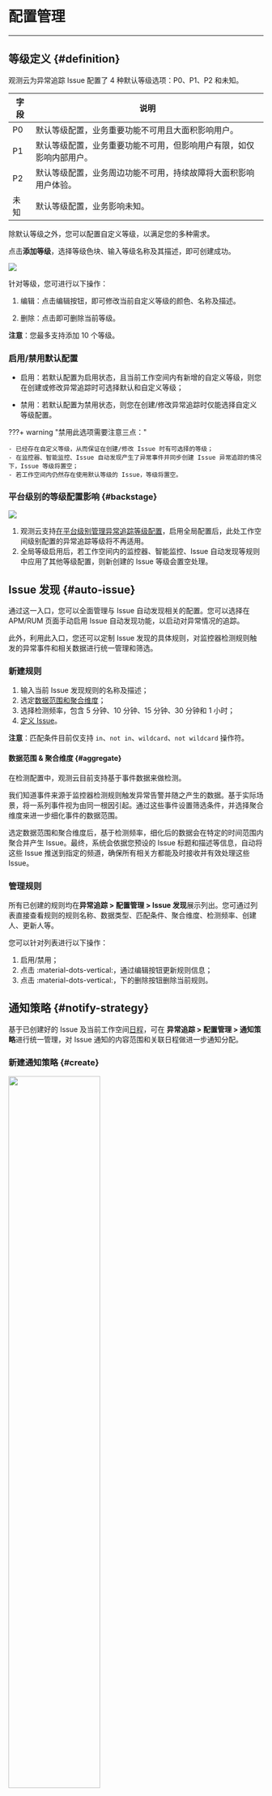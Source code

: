 # 配置管理
---

## 等级定义 {#definition}

观测云为异常追踪 Issue 配置了 4 种默认等级选项：P0、P1、P2 和未知。

| 字段 | 说明 |
| --- | --- |
| P0 | 默认等级配置，业务重要功能不可用且大面积影响用户。 |
| P1 | 默认等级配置，业务重要功能不可用，但影响用户有限，如仅影响内部用户。 |
| P2 | 默认等级配置，业务周边功能不可用，持续故障将大面积影响用户体验。 |
| 未知 | 默认等级配置，业务影响未知。 |

除默认等级之外，您可以配置自定义等级，以满足您的多种需求。

点击**添加等级**，选择等级色块、输入等级名称及其描述，即可创建成功。

![](img/issue-level.png)

针对等级，您可进行以下操作：

1. 编辑：点击编辑按钮，即可修改当前自定义等级的颜色、名称及描述。

2. 删除：点击即可删除当前等级。

**注意**：您最多支持添加 10 个等级。

### 启用/禁用默认配置

- 启用：若默认配置为启用状态，且当前工作空间内有新增的自定义等级，则您在创建或修改异常追踪时可选择默认和自定义等级；

- 禁用：若默认配置为禁用状态，则您在创建/修改异常追踪时仅能选择自定义等级配置。

???+ warning "禁用此选项需要注意三点："

    - 已经存在自定义等级，从而保证在创建/修改 Issue 时有可选择的等级；
    - 在监控器、智能监控、Issue 自动发现产生了异常事件并同步创建 Issue 异常追踪的情况下，Issue 等级将置空；
    - 若工作空间内仍然存在使用默认等级的 Issue，等级将置空。


### 平台级别的等级配置影响 {#backstage}

![](img/issue-backstage.png)

1. 观测云支持[在平台级别管理异常追踪等级配置](../deployment/setting.md#global-settings)，启用全局配置后，此处工作空间级别配置的异常追踪等级将不再适用。
2. 全局等级启用后，若工作空间内的监控器、智能监控、Issue 自动发现等规则中应用了其他等级配置，则新创建的 Issue 等级会置空处理。

## Issue 发现 {#auto-issue}

通过这一入口，您可以全面管理与 Issue 自动发现相关的配置。您可以选择在 APM/RUM 页面手动启用 Issue 自动发现功能，以启动对异常情况的追踪。

此外，利用此入口，您还可以定制 Issue 发现的具体规则，对监控器检测规则触发的异常事件和相关数据进行统一管理和筛选。

### 新建规则

1. 输入当前 Issue 发现规则的名称及描述；
2. 选定[数据范围和聚合维度](#aggregate)；
3. 选择检测频率，包含 5 分钟、10 分钟、15 分钟、30 分钟和 1 小时；
4. [定义 Issue](./issue.md)。

**注意**：匹配条件目前仅支持 `in`、`not in`、`wildcard`、`not wildcard` 操作符。

#### 数据范围 & 聚合维度 {#aggregate}

在检测配置中，观测云目前支持基于事件数据来做检测。

我们知道事件来源于监控器检测规则触发异常告警并随之产生的数据。基于实际场景，将一系列事件视为由同一根因引起。通过这些事件设置筛选条件，并选择聚合维度来进一步细化事件的数据范围。

选定数据范围和聚合维度后，基于检测频率，细化后的数据会在特定的时间范围内聚合并产生 Issue。最终，系统会依据您预设的 Issue 标题和描述等信息，自动将这些 Issue 推送到指定的频道，确保所有相关方都能及时接收并有效处理这些 Issue。

### 管理规则

所有已创建的规则均在**异常追踪 > 配置管理  > Issue 发现**展示列出。您可通过列表直接查看规则的规则名称、数据类型、匹配条件、聚合维度、检测频率、创建人、更新人等。

您可以针对列表进行以下操作：

1. 启用/禁用；
2. 点击 :material-dots-vertical:，通过编辑按钮更新规则信息；
3. 点击 :material-dots-vertical:，下的删除按钮删除当前规则。

## 通知策略 {#notify-strategy}

基于已创建好的 Issue 及当前工作空间[日程](./calendar.md)，可在 **异常追踪 > 配置管理 > 通知策略**进行统一管理，对 Issue 通知的内容范围和关联日程做进一步通知分配。

### 新建通知策略 {#create}

<img src="../img/notice-create.png" width="60%" >

:material-numeric-1-circle-outline: 输入策略名称；

:material-numeric-2-circle-outline: 选择通知范围：主要包含以下三种：

- Issue 的新建、修改；

- Issue 升级：
    - 在具体分钟数内一直出现**未指定 Issue 负责人**的情况，则纳入当前策略的通知范围；
    - 在具体分钟数内一直出现 Issue 未被解决的情况，则纳入当前策略的通知范围；

![](img/notice-create-1.png)

- Issue 回复的新建、修改和删除。


:material-numeric-3-circle-outline: 配置相应日程：即选定当前工作空间内的日程，配合日程向外发送通知。您还可按需直接[新建日程](./calendar.md#create)。

<img src="../img/notice-create-2.png" width="60%" >

<!--
![](img/notice-create-1.gif)
-->

### 管理策略列表

在策略列表，您可进行以下操作：

1. hover 在某条策略的关联日程与关联频道，即可直接查看关联配置，点击可查看详情；
2. 点击编辑按钮，可修改该条策略的配置；
3. 点击删除按钮，可删除该策略；

#### 操作审计 {#check-events}

在接收 Issue 通知时，有时会遇到通知未正常发送或针对通知策略有疑议，此时可查看当前通知策略的**操作审计**事件数据来判断该条策略的相关动向。

点击操作审计按钮，可跳转到审计页面，直接展示当前通知策略的操作审计，时间默认选中最近 1 天，您可按需更改时间范围进行查看。

#### 执行日志

点击执行日志按钮，可查看当前策略的所有执行数据。

在展开的执行日志详情页中，观测云根据日志时间、Issue 标题、通知范围和通知对象直观为您展示日志数据。列表中，系统会囊括以下几类数据：

- Issue 未指定负责人及时长；
- Issue 处理超时及时长；
- Issue 新增/编辑；
- Issue 回复的新增/编辑/删除；
- 日报总结；

在列表中，您可通过以下操作进行管理：

1. 可在搜索栏输入通知范围、关联频道、通知对象进行搜索定位；

2. 点击 :material-text-search: 即可展开详情。

    - **注意**：由于日报总结涉及到多个 Issue，所以 Issue 标题显示为 `-`。

